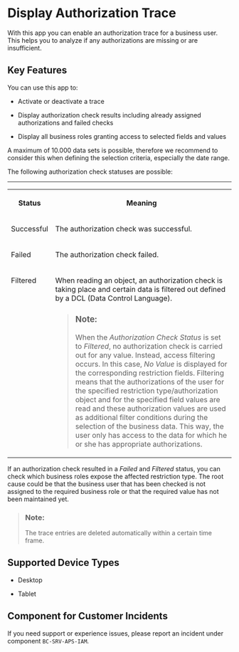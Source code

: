 <!-- loio79b3c9b7701248fe83b81d4b15134e8d -->

# Display Authorization Trace



With this app you can enable an authorization trace for a business user. This helps you to analyze if any authorizations are missing or are insufficient.



## Key Features

You can use this app to:



-   Activate or deactivate a trace

-   Display authorization check results including already assigned authorizations and failed checks
-   Display all business roles granting access to selected fields and values

A maximum of 10.000 data sets is possible, therefore we recommend to consider this when defining the selection criteria, especially the date range.

The following authorization check statuses are possible:

****


<table>
<tr>
<th valign="top">

Status

</th>
<th valign="top">

Meaning

</th>
</tr>
<tr>
<td valign="top">

Successful

</td>
<td valign="top">

The authorization check was successful.

</td>
</tr>
<tr>
<td valign="top">

Failed

</td>
<td valign="top">

The authorization check failed.

</td>
</tr>
<tr>
<td valign="top">

Filtered

</td>
<td valign="top">

When reading an object, an authorization check is taking place and certain data is filtered out defined by a DCL \(Data Control Language\).

> ### Note:  
> When the *Authorization Check Status* is set to *Filtered*, no authorization check is carried out for any value. Instead, access filtering occurs. In this case, *No Value* is displayed for the corresponding restriction fields. Filtering means that the authorizations of the user for the specified restriction type/authorization object and for the specified field values are read and these authorization values are used as additional filter conditions during the selection of the business data. This way, the user only has access to the data for which he or she has appropriate authorizations.



</td>
</tr>
</table>

If an authorization check resulted in a *Failed* and *Filtered* status, you can check which business roles expose the affected restriction type. The root cause could be that the business user that has been checked is not assigned to the required business role or that the required value has not been maintained yet.

> ### Note:  
> The trace entries are deleted automatically within a certain time frame.



<a name="loio79b3c9b7701248fe83b81d4b15134e8d__supported_devices"/>

## Supported Device Types

-   Desktop

-   Tablet




<a name="loio79b3c9b7701248fe83b81d4b15134e8d__customer_component"/>

## Component for Customer Incidents

If you need support or experience issues, please report an incident under component `BC-SRV-APS-IAM`.

